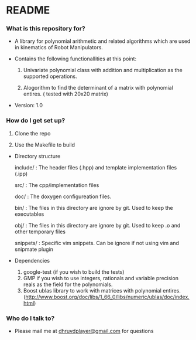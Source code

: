 # README #


### What is this repository for? ###

* A library for polynomial arithmetic and related algorithms which are used in kinematics of Robot Manipulators. 
* Contains the following functionallities at this point:

	1. Univariate polynomial class with addition and multiplication as the supported operations.

	2. Alogorithm to find the determinant of a matrix with polynomial entires. ( tested with 20x20 matrix)

* Version: 1.0

### How do I get set up? ###

1. Clone the repo

2. Use the Makefile to build

* Directory structure

	include/	: The header files (.hpp) and template implementation files (.ipp)
	
	src/ 		: The cpp/implementation files
	
	doc/		: The doxygen configureation files.
	
	bin/		: The files in this directory are ignore by git. Used to keep the executables
	
	obj/		: The files in this directory are ignore by git. Used to keep .o and other temporary files
	
	snippets/	: Specific vim snippets. Can be ignore if not using vim and snipmate plugin
	
* Dependencies
	1. google-test (if you wish to build the tests)
	2. GMP if you wish to use integers, rationals and variable precision reals as the field for the polynomials. 
	3. Boost ublas library to work with matrices with polynomial entires. (http://www.boost.org/doc/libs/1_66_0/libs/numeric/ublas/doc/index.html)
### Who do I talk to? ###

* Please mail me at dhruvdplayer@gmail.com for questions
